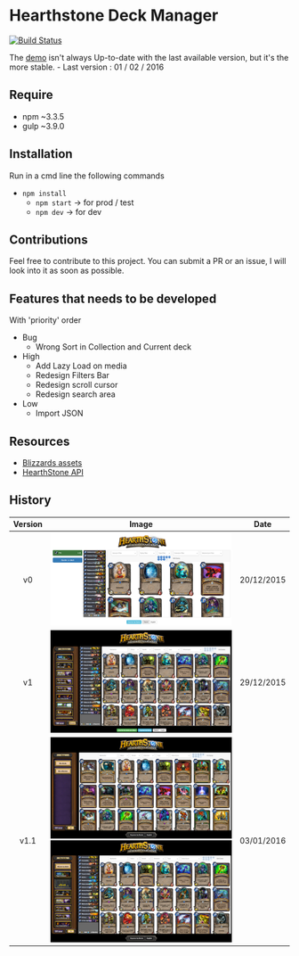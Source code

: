 Hearthstone Deck Manager
========================

[![Build Status](https://travis-ci.org/qsomazzi/hs-deck-manager.svg?branch=master)](https://travis-ci.org/qsomazzi/hs-deck-manager)

The [demo](http://hearthstone.qsomazzi.fr) isn't always Up-to-date with the last available version, but it's the more stable. - Last version : 01 / 02 / 2016

Require
-------
- npm ~3.3.5
- gulp ~3.9.0

Installation
------------

Run in a cmd line the following commands
- `npm install`
    - `npm start` -> for prod / test
    - `npm dev`   -> for dev

Contributions
-------------

Feel free to contribute to this project. You can submit a PR or an issue, I will look into it as soon as possible.

Features that needs to be developed
-----------------------------------

With 'priority' order

* Bug
    * Wrong Sort in Collection and Current deck
* High
    * Add Lazy Load on media
    * Redesign Filters Bar
    * Redesign scroll cursor
    * Redesign search area
* Low
    * Import JSON

Resources
---------

- [Blizzards assets](http://blizzard.gamespress.com)
- [HearthStone API](https://market.mashape.com/omgvamp/hearthstone)


History
-------

| Version |                          Image                          |    Date    |
|:-------:|:-------------------------------------------------------:|:----------:|
|    v0   |                        ![v0][v0]                        | 20/12/2015 |
|    v1   |                        ![v1][v1]                        | 29/12/2015 |
|   v1.1  | ![v1.1-menu][v1.1-menu] ![v1.1-my-decks][v1.1-my-decks] | 03/01/2016 |


[v0]: resources/docs/v0.png
[v1]: resources/docs/v1.png
[v1.1-menu]: resources/docs/v1.1-menu.png
[v1.1-my-decks]: resources/docs/v1.1-my-decks.png
